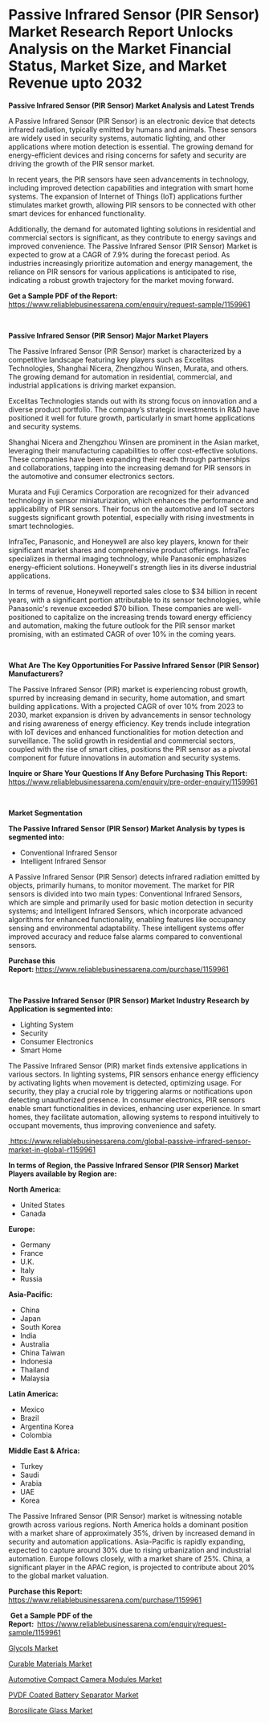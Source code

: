 <p><h1>Passive Infrared Sensor (PIR Sensor) Market Research Report Unlocks Analysis on the Market Financial Status, Market Size, and Market Revenue upto 2032</h1></p><p><strong>Passive Infrared Sensor (PIR Sensor) Market Analysis and Latest Trends</strong></p>
<p><p>A Passive Infrared Sensor (PIR Sensor) is an electronic device that detects infrared radiation, typically emitted by humans and animals. These sensors are widely used in security systems, automatic lighting, and other applications where motion detection is essential. The growing demand for energy-efficient devices and rising concerns for safety and security are driving the growth of the PIR sensor market. </p><p>In recent years, the PIR sensors have seen advancements in technology, including improved detection capabilities and integration with smart home systems. The expansion of Internet of Things (IoT) applications further stimulates market growth, allowing PIR sensors to be connected with other smart devices for enhanced functionality. </p><p>Additionally, the demand for automated lighting solutions in residential and commercial sectors is significant, as they contribute to energy savings and improved convenience. The Passive Infrared Sensor (PIR Sensor) Market is expected to grow at a CAGR of 7.9% during the forecast period. As industries increasingly prioritize automation and energy management, the reliance on PIR sensors for various applications is anticipated to rise, indicating a robust growth trajectory for the market moving forward.</p></p>
<p><strong>Get a Sample PDF of the Report:&nbsp;</strong> <a href="https://www.reliablebusinessarena.com/enquiry/request-sample/1159961?utm_campaign=2469&utm_medium=2&utm_source=Github&utm_content=ia&utm_term=12022025&utm_id=passive-infrared-sensor-pir-sensor">https://www.reliablebusinessarena.com/enquiry/request-sample/1159961</a></p>
<p>&nbsp;</p>
<p><strong>Passive Infrared Sensor (PIR Sensor) Major Market Players</strong></p>
<p><p>The Passive Infrared Sensor (PIR Sensor) market is characterized by a competitive landscape featuring key players such as Excelitas Technologies, Shanghai Nicera, Zhengzhou Winsen, Murata, and others. The growing demand for automation in residential, commercial, and industrial applications is driving market expansion.</p><p>Excelitas Technologies stands out with its strong focus on innovation and a diverse product portfolio. The company’s strategic investments in R&D have positioned it well for future growth, particularly in smart home applications and security systems. </p><p>Shanghai Nicera and Zhengzhou Winsen are prominent in the Asian market, leveraging their manufacturing capabilities to offer cost-effective solutions. These companies have been expanding their reach through partnerships and collaborations, tapping into the increasing demand for PIR sensors in the automotive and consumer electronics sectors.</p><p>Murata and Fuji Ceramics Corporation are recognized for their advanced technology in sensor miniaturization, which enhances the performance and applicability of PIR sensors. Their focus on the automotive and IoT sectors suggests significant growth potential, especially with rising investments in smart technologies.</p><p>InfraTec, Panasonic, and Honeywell are also key players, known for their significant market shares and comprehensive product offerings. InfraTec specializes in thermal imaging technology, while Panasonic emphasizes energy-efficient solutions. Honeywell's strength lies in its diverse industrial applications.</p><p>In terms of revenue, Honeywell reported sales close to $34 billion in recent years, with a significant portion attributable to its sensor technologies, while Panasonic's revenue exceeded $70 billion. These companies are well-positioned to capitalize on the increasing trends toward energy efficiency and automation, making the future outlook for the PIR sensor market promising, with an estimated CAGR of over 10% in the coming years.</p></p>
<p>&nbsp;</p>
<p><strong>What Are The Key Opportunities For Passive Infrared Sensor (PIR Sensor) Manufacturers?</strong></p>
<p><p>The Passive Infrared Sensor (PIR) market is experiencing robust growth, spurred by increasing demand in security, home automation, and smart building applications. With a projected CAGR of over 10% from 2023 to 2030, market expansion is driven by advancements in sensor technology and rising awareness of energy efficiency. Key trends include integration with IoT devices and enhanced functionalities for motion detection and surveillance. The solid growth in residential and commercial sectors, coupled with the rise of smart cities, positions the PIR sensor as a pivotal component for future innovations in automation and security systems.</p></p>
<p><strong>Inquire or Share Your Questions If Any Before Purchasing This Report:</strong> <a href="https://www.reliablebusinessarena.com/enquiry/pre-order-enquiry/1159961?utm_campaign=2469&utm_medium=2&utm_source=Github&utm_content=ia&utm_term=12022025&utm_id=passive-infrared-sensor-pir-sensor">https://www.reliablebusinessarena.com/enquiry/pre-order-enquiry/1159961</a></p>
<p>&nbsp;</p>
<p><strong>Market Segmentation</strong></p>
<p><strong>The Passive Infrared Sensor (PIR Sensor) Market Analysis by types is segmented into:</strong></p>
<p><ul><li>Conventional Infrared Sensor</li><li>Intelligent Infrared Sensor</li></ul></p>
<p><p>A Passive Infrared Sensor (PIR Sensor) detects infrared radiation emitted by objects, primarily humans, to monitor movement. The market for PIR sensors is divided into two main types: Conventional Infrared Sensors, which are simple and primarily used for basic motion detection in security systems; and Intelligent Infrared Sensors, which incorporate advanced algorithms for enhanced functionality, enabling features like occupancy sensing and environmental adaptability. These intelligent systems offer improved accuracy and reduce false alarms compared to conventional sensors.</p></p>
<p><strong>Purchase this Report:&nbsp;</strong><a href="https://www.reliablebusinessarena.com/purchase/1159961?utm_campaign=2469&utm_medium=2&utm_source=Github&utm_content=ia&utm_term=12022025&utm_id=passive-infrared-sensor-pir-sensor">https://www.reliablebusinessarena.com/purchase/1159961</a></p>
<p>&nbsp;</p>
<p><strong>The Passive Infrared Sensor (PIR Sensor) Market Industry Research by Application is segmented into:</strong></p>
<p><ul><li>Lighting System</li><li>Security</li><li>Consumer Electronics</li><li>Smart Home</li></ul></p>
<p><p>The Passive Infrared Sensor (PIR) market finds extensive applications in various sectors. In lighting systems, PIR sensors enhance energy efficiency by activating lights when movement is detected, optimizing usage. For security, they play a crucial role by triggering alarms or notifications upon detecting unauthorized presence. In consumer electronics, PIR sensors enable smart functionalities in devices, enhancing user experience. In smart homes, they facilitate automation, allowing systems to respond intuitively to occupant movements, thus improving convenience and safety.</p></p>
<p><a href="https://www.reliablebusinessarena.com/global-passive-infrared-sensor-market-in-global-r1159961?utm_campaign=2469&utm_medium=2&utm_source=Github&utm_content=ia&utm_term=12022025&utm_id=passive-infrared-sensor-pir-sensor">&nbsp;https://www.reliablebusinessarena.com/global-passive-infrared-sensor-market-in-global-r1159961</a></p>
<p><strong>In terms of Region, the Passive Infrared Sensor (PIR Sensor) Market Players available by Region are:</strong></p>
<p>
    <p> <strong> North America: </strong>
        <ul>
            <li>United States</li>
            <li>Canada</li>
        </ul>
        </p> 
    <p> <strong> Europe: </strong>
        <ul>
            <li>Germany</li>
            <li>France</li>
            <li>U.K.</li>
            <li>Italy</li>
            <li>Russia</li>
        </ul>
        </p> 
    <p> <strong> Asia-Pacific: </strong>
        <ul>
            <li>China</li>
            <li>Japan</li>
            <li>South Korea</li>
            <li>India</li>
            <li>Australia</li>
            <li>China Taiwan</li>
            <li>Indonesia</li>
            <li>Thailand</li>
            <li>Malaysia</li>
        </ul>
        </p> 
    <p> <strong> Latin America: </strong>
        <ul>
            <li>Mexico</li>
            <li>Brazil</li>
            <li>Argentina Korea</li>
            <li>Colombia</li>
        </ul>
        </p> 
    <p> <strong> Middle East & Africa: </strong>
        <ul>
            <li>Turkey</li>
            <li>Saudi</li>
            <li>Arabia</li>
            <li>UAE</li>
            <li>Korea</li>
        </ul>
    </p>
    </p>
<p><p>The Passive Infrared Sensor (PIR Sensor) market is witnessing notable growth across various regions. North America holds a dominant position with a market share of approximately 35%, driven by increased demand in security and automation applications. Asia-Pacific is rapidly expanding, expected to capture around 30% due to rising urbanization and industrial automation. Europe follows closely, with a market share of 25%. China, a significant player in the APAC region, is projected to contribute about 20% to the global market valuation.</p></p>
<p><strong>Purchase this Report: </strong><a href="https://www.reliablebusinessarena.com/purchase/1159961?utm_campaign=2469&utm_medium=2&utm_source=Github&utm_content=ia&utm_term=12022025&utm_id=passive-infrared-sensor-pir-sensor">https://www.reliablebusinessarena.com/purchase/1159961</a></p>
<p>&nbsp;<strong>Get a Sample PDF of the Report:&nbsp;&nbsp;</strong><a href="https://www.reliablebusinessarena.com/enquiry/request-sample/1159961?utm_campaign=2469&utm_medium=2&utm_source=Github&utm_content=ia&utm_term=12022025&utm_id=passive-infrared-sensor-pir-sensor">https://www.reliablebusinessarena.com/enquiry/request-sample/1159961</a></p>
<p><strong></strong></p>
<p><p><a href="https://www.linkedin.com/pulse/unveiling-market-trends-global-glycols-growth-regional-insights-jdvee?utm_campaign=2469&utm_medium=2&utm_source=Github&utm_content=ia&utm_term=12022025&utm_id=passive-infrared-sensor-pir-sensor">Glycols Market</a></p><p><a href="https://www.linkedin.com/pulse/evaluating-curable-materials-market-trends-growth-opportunities-ewrrc?utm_campaign=2469&utm_medium=2&utm_source=Github&utm_content=ia&utm_term=12022025&utm_id=passive-infrared-sensor-pir-sensor">Curable Materials Market</a></p><p><a href="https://github.com/rabiumofer/Market-Research-Report-List-1/blob/main/automotive-compact-camera-modules-market.md?utm_campaign=2469&utm_medium=2&utm_source=Github&utm_content=ia&utm_term=12022025&utm_id=passive-infrared-sensor-pir-sensor">Automotive Compact Camera Modules Market</a></p><p><a href="https://www.linkedin.com/pulse/pvdf-coated-battery-separator-market-analysis-report-offers-rhlsf?utm_campaign=2469&utm_medium=2&utm_source=Github&utm_content=ia&utm_term=12022025&utm_id=passive-infrared-sensor-pir-sensor">PVDF Coated Battery Separator Market</a></p><p><a href="https://www.linkedin.com/pulse/borosilicate-glass-market-trend-indicates-rapid-growth-accelerated-saqgc?utm_campaign=2469&utm_medium=2&utm_source=Github&utm_content=ia&utm_term=12022025&utm_id=passive-infrared-sensor-pir-sensor">Borosilicate Glass Market</a></p></p>